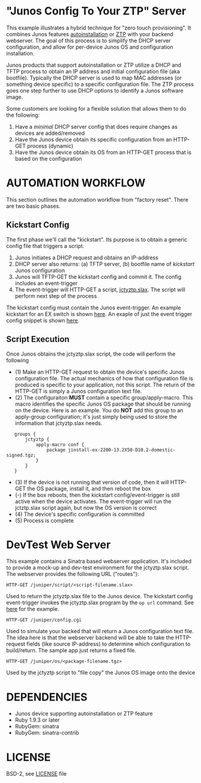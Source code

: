 # "Junos Config To Your ZTP" Server

 
  
  This example illustrates a hybrid technique for "zero touch provisioning".  It combines Junos features [autoinstallation](http://www.juniper.net/techpubs/en_US/junos12.3/topics/concept/ex-series-configuration-files-autoinstallation.html) or [ZTP](http://www.juniper.net/techpubs/en_US/junos12.3/topics/task/configuration/software-image-and-configuration-automatic-provisioning-confguring.html) with your backend webserver.  The goal of this process is to simplify the DHCP server configuration, and allow for per-device Junos OS and configuration installation.
  
  Junos products that support autoinstallation or ZTP utilize a DHCP and TFTP process to obtain an IP address and initial configuration file (aka bootfile).  Typically the DHCP server is used to map MAC addresses (or something device specific) to a specific configuration file.  The ZTP process goes one step further to use DHCP options to identify a Junos software image.
  
  Some customers are looking for a flexible solution that allows them to do the following:
  
  1. Have a *minimal* DHCP server config that does require changes as devices are added/removed
  2. Have the Junos device obtain its specific configuration from an HTTP-GET process (dynamic)
  3. Have the Junos device obtain its OS from an HTTP-GET process that is based on the configuration
  
# AUTOMATION WORKFLOW

  This section outlines the automation workflow from "factory reset".  There are two basic phases.  
  
## Kickstart Config

The first phase we'll call the "kickstart".  Its purpose is to obtain a generic config file that triggers a script.  
  
  1. Junos initiates a DHCP request and obtains an IP-address
  2. DHCP server also returns: (a) TFTP server, (b) bootfile name of *kickstart* Junos configuration
  3. Junos will TFTP-GET the kickstart config and commit it. The config includes an event-trigger  
  4. The event-trigger will HTTP-GET a script, [jctyztp.slax](jctyztp.slax).  The script will perform next step of the process


The kickstart config must contain the Junos event-trigger.  An example kickstart for an EX switch is shown [here](ex-kickstart.conf).  An exaple of just the event trigger config snippet is shown [here](jctyztp-event.conf).

## Script Execution

  Once Junos obtains the jctyztp.slax script, the code will perform the following
  
  * (1)  Make an HTTP-GET request to obtain the device's specific Junos configuration file.  The actual mechanics of how that configuration file is produced is specific to your application, not this script.  The return of the HTTP-GET is simply a Junos configuration text file.
  * (2)  The configuraiton **MUST** contain a specific group/apply-macro.  This macro identifies the specific Junos OS package that should be running on the device.  Here is an example.  You do **NOT** add this group to an apply-group configuration; it's just simply being used to store the information that jctyztp.slax needs.
  
````
   groups {
       jctyztp {
           apply-macro conf {
               package jinstall-ex-2200-13.2X50-D10.2-domestic-signed.tgz;
           }
       }
   }
````

  * (3)  If the device is not running that version of code, then it will HTTP-GET the OS package, install it, and then reboot the box
  * (-)  If the box reboots, then the kickstart config/event-trigger is still active when the device activates.  The event-trigger will run the jctztp.slax script again, but now the OS version is correct
  * (4)  The device's specific configuration is committed
  * (5)  Process is complete

# DevTest Web Server

This example contains a Sinatra based webserver application.  It's included to provide a mock-up and dev-test environment for the jctyztp.slax script.  The webserver provides the following URL ("routes"):

````
HTTP-GET /juniper/script/<script-filename.slax>
````
  Used to return the jctyztp.slax file to the Junos device.  The kickstart config event-trigger invokes the jctyztp.slax program by the `op url` command. See [here](jctyztp-event.conf) for the example.

````
HTTP-GET /juniper/config.cgi
````
  Used to simulate your backed that will return a Junos configuration text file.  The idea here is that the
  webserver backend will be able to take the HTTP-request fields (like source IP-address) to determine which
  configuration to build/return.  The sample app just returns a fixed file.

````
HTTP-GET /juniper/os/<package-filename.tgz>
````
  Used by the jctyztp script to "file copy" the Junos OS image onto the device
  

# DEPENDENCIES

 * Junos device supporting autoinstallation or ZTP feature
 * Ruby 1.9.3 or later
 * RubyGem: sinatra
 * RubyGem: sinatra-contrib
 
# LICENSE
BSD-2, see [LICENSE](LICENSE.md) file
